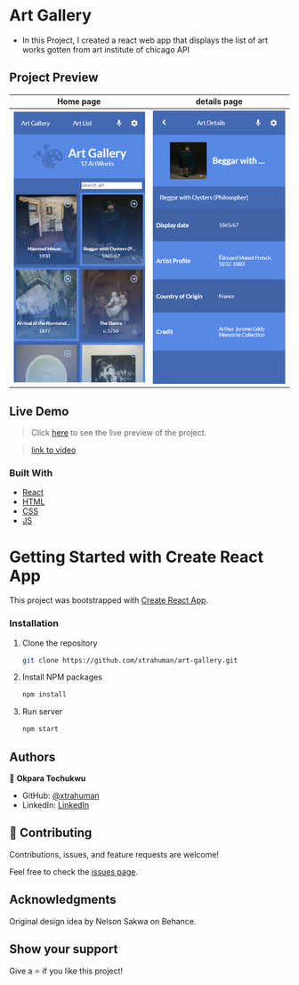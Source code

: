 # Art Gallery
- In this Project, I created  a react web app that displays the list of art works gotten from art institute of chicago API

## Project Preview

Home page                                |  details page
:---------------------------------------:|:---------------------------------------:
![](./public/art-gallery2.PNG)                   |  ![](./public/art-gallery3.PNG) 


## Live Demo
> Click [here](https://art-gallery-project.netlify.app) to see the live preview of the project.

> [link to video](https://drive.google.com/file/d/15FqQc1mx5iqg_-NDpUidSZZQtd4hld-m/view?usp=sharing)

### Built With

- [React](https://es.reactjs.org/)
- [HTML](https://www.w3schools.com/html/)
- [CSS](https://www.w3schools.com/css/)
- [JS](https://www.javascript.com/)

# Getting Started with Create React App

This project was bootstrapped with [Create React App](https://github.com/facebook/create-react-app).

### Installation

1. Clone the repository
   ```sh
   git clone https://github.com/xtrahuman/art-gallery.git
   ```
2. Install NPM packages
   ```sh
   npm install
   ```
3. Run server
   ```sh
   npm start
   ```
## Authors

👤 **Okpara Tochukwu**

- GitHub: [@xtrahuman](https://github.com/xtrahuman)
- LinkedIn: [LinkedIn](https://linkedin.com/in/tochukwuokpara)

## 🤝 Contributing

Contributions, issues, and feature requests are welcome!

Feel free to check the [issues page](../../issues/).

## Acknowledgments

Original design idea by Nelson Sakwa on Behance.

## Show your support

Give a ⭐️ if you like this project!